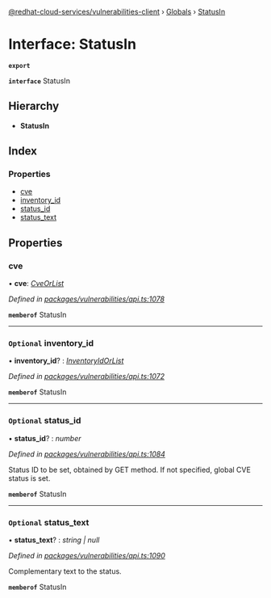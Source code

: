 [@redhat-cloud-services/vulnerabilities-client](../README.md) › [Globals](../globals.md) › [StatusIn](statusin.md)

# Interface: StatusIn

**`export`** 

**`interface`** StatusIn

## Hierarchy

* **StatusIn**

## Index

### Properties

* [cve](statusin.md#cve)
* [inventory_id](statusin.md#optional-inventory_id)
* [status_id](statusin.md#optional-status_id)
* [status_text](statusin.md#optional-status_text)

## Properties

###  cve

• **cve**: *[CveOrList](cveorlist.md)*

*Defined in [packages/vulnerabilities/api.ts:1078](https://github.com/RedHatInsights/javascript-clients/blob/master/packages/vulnerabilities/api.ts#L1078)*

**`memberof`** StatusIn

___

### `Optional` inventory_id

• **inventory_id**? : *[InventoryIdOrList](inventoryidorlist.md)*

*Defined in [packages/vulnerabilities/api.ts:1072](https://github.com/RedHatInsights/javascript-clients/blob/master/packages/vulnerabilities/api.ts#L1072)*

**`memberof`** StatusIn

___

### `Optional` status_id

• **status_id**? : *number*

*Defined in [packages/vulnerabilities/api.ts:1084](https://github.com/RedHatInsights/javascript-clients/blob/master/packages/vulnerabilities/api.ts#L1084)*

Status ID to be set, obtained by GET method. If not specified, global CVE status is set.

**`memberof`** StatusIn

___

### `Optional` status_text

• **status_text**? : *string | null*

*Defined in [packages/vulnerabilities/api.ts:1090](https://github.com/RedHatInsights/javascript-clients/blob/master/packages/vulnerabilities/api.ts#L1090)*

Complementary text to the status.

**`memberof`** StatusIn
